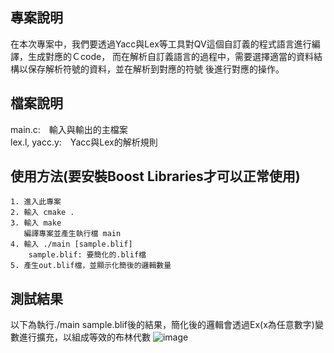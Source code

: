 ## 專案說明
在本次專案中，我們要透過Yacc與Lex等工具對QV這個自訂義的程式語言進行編譯，生成對應的Ｃcode，
而在解析自訂義語言的過程中，需要選擇適當的資料結構以保存解析符號的資料，並在解析到對應的符號
後進行對應的操作。
## 檔案說明  
main.c:　輸入與輸出的主檔案  
lex.l, yacc.y:　Yacc與Lex的解析規則


## 使用方法(要安裝Boost Libraries才可以正常使用)
    1. 進入此專案
    2. 輸入 cmake .
    3. 輸入 make
       編譯專案並產生執行檔 main
    4. 輸入 ./main [sample.blif]
        sample.blif: 要簡化的.blif檔
    5. 產生out.blif檔，並顯示化簡後的邏輯數量


## 測試結果
以下為執行./main sample.blif後的結果，簡化後的邏輯會透過Ex(x為任意數字)變數進行擴充，以組成等效的布林代數
![image](https://github.com/user-attachments/assets/a52d495d-79bb-4be0-b2ba-f33dcd8efcc3)

